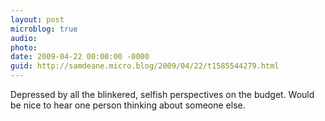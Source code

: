 ```yaml
---
layout: post
microblog: true
audio: 
photo: 
date: 2009-04-22 00:00:00 -0000
guid: http://samdeane.micro.blog/2009/04/22/t1585544279.html
---
```

Depressed by all the blinkered, selfish perspectives on the budget. Would be nice to hear one person thinking about someone else.
